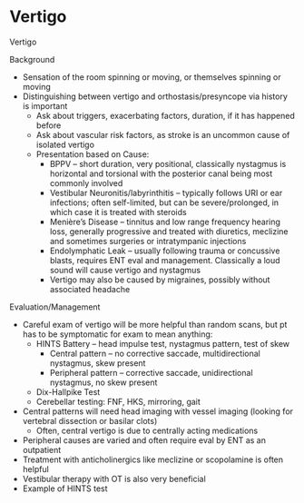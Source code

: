 # Vertigo

Vertigo

Background

-   Sensation of the room spinning or moving, or themselves spinning or
    moving
-   Distinguishing between vertigo and orthostasis/presyncope via
    history is important
    -   Ask about triggers, exacerbating factors, duration, if it has
        happened before
    -   Ask about vascular risk factors, as stroke is an uncommon cause
        of isolated vertigo
    -   Presentation based on Cause:
        -   BPPV – short duration, very positional, classically
            nystagmus is horizontal and torsional with the posterior
            canal being most commonly involved
        -   Vestibular Neuronitis/labyrinthitis – typically follows URI
            or ear infections; often self-limited, but can be
            severe/prolonged, in which case it is treated with steroids
        -   Menière’s Disease – tinnitus and low range frequency hearing
            loss, generally progressive and treated with diuretics,
            meclizine and sometimes surgeries or intratympanic
            injections
        -   Endolymphatic Leak – usually following trauma or concussive
            blasts, requires ENT eval and management. Classically a loud
            sound will cause vertigo and nystagmus
        -   Vertigo may also be caused by migraines, possibly without
            associated headache

Evaluation/Management

-   Careful exam of vertigo will be more helpful than random scans, but
    pt has to be symptomatic for exam to mean anything:
    -   HINTS Battery
        – head impulse test, nystagmus pattern, test of skew
        -   Central pattern – no corrective saccade, multidirectional
            nystagmus, skew present
        -   Peripheral pattern –
            corrective saccade, unidirectional nystagmus, no skew
            present
    -   Dix-Hallpike Test
    -   Cerebellar testing: FNF, HKS, mirroring, gait
-   Central patterns will need head imaging with vessel imaging (looking
    for vertebral dissection or basilar clots)
    -   Often, central vertigo is due to centrally acting medications
-   Peripheral causes are varied and often require eval by ENT as an
    outpatient
-   Treatment with anticholinergics like meclizine or scopolamine is
    often helpful
-   Vestibular therapy with OT is also very beneficial
-   Example of HINTS test
